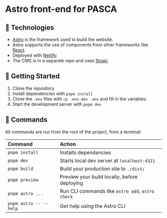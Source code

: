 # Astro front-end for PASCA

## 🦾 Technologies

- [Astro](https://docs.astro.build) is the framework used to build the website.
- Astro supports the use of components from other frameworks like [React](https://react.dev/).
- Deployed with [Netlify](https://www.netlify.com/).
- The CMS is in a separate repo and uses [Strapi](https://docs.strapi.io/).

## 🚀 Getting Started

1. Clone the repository
2. Install dependencies with `pnpm install`
3. Clone the `.env` files with `cp .env.dev .env` and fill in the variables
4. Start the development server with `pnpm dev`

## 🧞 Commands

All commands are run from the root of the project, from a terminal:

| Command                | Action                                           |
| :--------------------- | :----------------------------------------------- |
| `pnpm install`         | Installs dependencies                            |
| `pnpm dev`             | Starts local dev server at `localhost:4321`      |
| `pnpm build`           | Build your production site to `./dist/`          |
| `pnpm preview`         | Preview your build locally, before deploying     |
| `pnpm astro ...`       | Run CLI commands like `astro add`, `astro check` |
| `pnpm astro -- --help` | Get help using the Astro CLI                     |

